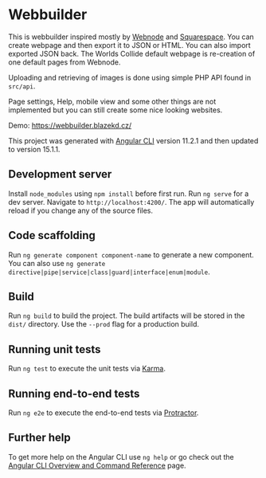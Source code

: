 # Webbuilder

This is webbuilder inspired mostly by [Webnode](webnode.cz) and [Squarespace](squarespace.com). You can create webpage and then export it to JSON or HTML. You can also import exported JSON back. The Worlds Collide default webpage is re-creation of one default pages from Webnode.   

Uploading and retrieving of images is done using simple PHP API found in `src/api`.

Page settings, Help, mobile view and some other things are not implemented but you can still create some nice looking websites.

Demo: https://webbuilder.blazekd.cz/


This project was generated with [Angular CLI](https://github.com/angular/angular-cli) version 11.2.1 and then updated to version 15.1.1.

## Development server


Install `node_modules` using `npm install` before first run.
Run `ng serve` for a dev server. Navigate to `http://localhost:4200/`. The app will automatically reload if you change any of the source files.

## Code scaffolding

Run `ng generate component component-name` to generate a new component. You can also use `ng generate directive|pipe|service|class|guard|interface|enum|module`.

## Build

Run `ng build` to build the project. The build artifacts will be stored in the `dist/` directory. Use the `--prod` flag for a production build.

## Running unit tests

Run `ng test` to execute the unit tests via [Karma](https://karma-runner.github.io).

## Running end-to-end tests

Run `ng e2e` to execute the end-to-end tests via [Protractor](http://www.protractortest.org/).

## Further help

To get more help on the Angular CLI use `ng help` or go check out the [Angular CLI Overview and Command Reference](https://angular.io/cli) page.

